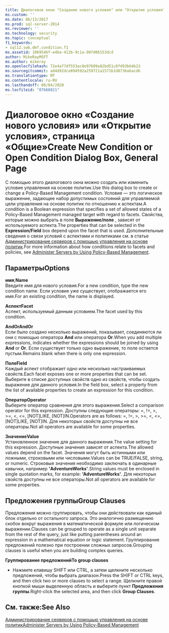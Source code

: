 ```yaml
---
title: Диалоговое окно "Создание нового условия" или "Открытие условия", страница "Общие" | Документация Майкрософт
ms.custom: ''
ms.date: 06/13/2017
ms.prod: sql-server-2014
ms.reviewer: ''
ms.technology: security
ms.topic: conceptual
f1_keywords:
- sql12.swb.dmf.condition.f1
ms.assetid: 106954bf-e4ba-412b-9c1a-907d06153dcd
author: MikeRayMSFT
ms.author: mikeray
ms.openlocfilehash: 72e4a77df553ac8e97609e82bd51c8fd93b64b23
ms.sourcegitcommit: ad4d92dce894592a259721a1571b1d8736abacdb
ms.translationtype: MT
ms.contentlocale: ru-RU
ms.lasthandoff: 08/04/2020
ms.locfileid: "87668821"
---
```

# <a name="create-new-condition-or-open-condition-dialog-box-general-page"></a><span data-ttu-id="12635-102">Диалоговое окно «Создание нового условия» или «Открытие условия», страница «Общие»</span><span class="sxs-lookup"><span data-stu-id="12635-102">Create New Condition or Open Condition Dialog Box, General Page</span></span>
  <span data-ttu-id="12635-103">С помощью этого диалогового окна можно создать или изменить условие управления на основе политик.</span><span class="sxs-lookup"><span data-stu-id="12635-103">Use this dialog box to create or change a Policy-Based Management condition.</span></span> <span data-ttu-id="12635-104">Условие — это логическое выражение, задающее набор допустимых состояний для управляемой цели управления на основе политик по отношению к аспектам.</span><span class="sxs-lookup"><span data-stu-id="12635-104">A condition is a Boolean expression that specifies a set of allowed states of a Policy-Based Management managed target with regard to facets.</span></span> <span data-ttu-id="12635-105">Свойства, которые можно выбрать в поле **Выражение/поле** , зависят от используемого аспекта.</span><span class="sxs-lookup"><span data-stu-id="12635-105">The properties that can be selected in the **Expression/Field** box depend upon the facet that is used.</span></span> <span data-ttu-id="12635-106">Дополнительные сведения о связи условий с аспектами и политиками см. в статье [Администрирование серверов с помощью управления на основе политик](administer-servers-by-using-policy-based-management.md).</span><span class="sxs-lookup"><span data-stu-id="12635-106">For more information about how conditions relate to facets and policies, see [Administer Servers by Using Policy-Based Management](administer-servers-by-using-policy-based-management.md).</span></span>  
  
## <a name="options"></a><span data-ttu-id="12635-107">Параметры</span><span class="sxs-lookup"><span data-stu-id="12635-107">Options</span></span>  
 <span data-ttu-id="12635-108">**имя**;</span><span class="sxs-lookup"><span data-stu-id="12635-108">**Name**</span></span>  
 <span data-ttu-id="12635-109">Введите имя для нового условия.</span><span class="sxs-lookup"><span data-stu-id="12635-109">For a new condition, type the new condition name.</span></span> <span data-ttu-id="12635-110">Если условие уже существует, отображается его имя.</span><span class="sxs-lookup"><span data-stu-id="12635-110">For an existing condition, the name is displayed.</span></span>  
  
 <span data-ttu-id="12635-111">**Аспект**</span><span class="sxs-lookup"><span data-stu-id="12635-111">**Facet**</span></span>  
 <span data-ttu-id="12635-112">Аспект, используемый данным условием.</span><span class="sxs-lookup"><span data-stu-id="12635-112">The facet used by this condition.</span></span>  
  
 <span data-ttu-id="12635-113">**AndOr**</span><span class="sxs-lookup"><span data-stu-id="12635-113">**AndOr**</span></span>  
 <span data-ttu-id="12635-114">Если было создано несколько выражений, показывает, соединяются ли они с помощью оператора **And** или оператора **Or**.</span><span class="sxs-lookup"><span data-stu-id="12635-114">When you add multiple expressions, indicates whether the expressions should be joined by using **And** or **Or**.</span></span> <span data-ttu-id="12635-115">Если существует только одно выражение, то поле остается пустым.</span><span class="sxs-lookup"><span data-stu-id="12635-115">Remains blank when there is only one expression.</span></span>  
  
 <span data-ttu-id="12635-116">**Поле**</span><span class="sxs-lookup"><span data-stu-id="12635-116">**Field**</span></span>  
 <span data-ttu-id="12635-117">Каждый аспект отображает одно или несколько настраиваемых свойств.</span><span class="sxs-lookup"><span data-stu-id="12635-117">Each facet exposes one or more properties that can be set.</span></span> <span data-ttu-id="12635-118">Выберите в списке доступных свойств одно из свойств, чтобы создать выражение для данного условия.</span><span class="sxs-lookup"><span data-stu-id="12635-118">In the field box, select a property from the list of available properties to create an expression for this condition.</span></span>  
  
 <span data-ttu-id="12635-119">**Оператор**</span><span class="sxs-lookup"><span data-stu-id="12635-119">**Operator**</span></span>  
 <span data-ttu-id="12635-120">Выберите оператор сравнения для этого выражения.</span><span class="sxs-lookup"><span data-stu-id="12635-120">Select a comparison operator for this expression.</span></span> <span data-ttu-id="12635-121">Доступны следующие операторы: =, !=, >, >=, <, <=, [NOT]LIKE, [NOT]IN.</span><span class="sxs-lookup"><span data-stu-id="12635-121">Operators are as follows: =, !=, >, >=, <, <=, [NOT]LIKE, [NOT]IN.</span></span> <span data-ttu-id="12635-122">Для некоторых свойств доступны не все операторы.</span><span class="sxs-lookup"><span data-stu-id="12635-122">Not all operators are available for some properties.</span></span>  
  
 <span data-ttu-id="12635-123">**Значение**</span><span class="sxs-lookup"><span data-stu-id="12635-123">**Value**</span></span>  
 <span data-ttu-id="12635-124">Установленное значение для данного выражения.</span><span class="sxs-lookup"><span data-stu-id="12635-124">The value setting for this expression.</span></span> <span data-ttu-id="12635-125">Доступные значения зависят от аспекта.</span><span class="sxs-lookup"><span data-stu-id="12635-125">The allowed values depend on the facet.</span></span> <span data-ttu-id="12635-126">Значения могут быть истинными или ложными, строковыми или числовыми.</span><span class="sxs-lookup"><span data-stu-id="12635-126">Values can be TRUE/FALSE, string, or numeric.</span></span> <span data-ttu-id="12635-127">Строковые значения необходимо заключать в одинарные кавычки, например **'AdventureWorks'**.</span><span class="sxs-lookup"><span data-stu-id="12635-127">String values must be enclosed in single quotation marks, for example: **'AdventureWorks'**.</span></span> <span data-ttu-id="12635-128">Для некоторых свойств доступны не все операторы.</span><span class="sxs-lookup"><span data-stu-id="12635-128">Not all operators are available for some properties.</span></span>  
  
## <a name="group-clauses"></a><span data-ttu-id="12635-129">Предложения группы</span><span class="sxs-lookup"><span data-stu-id="12635-129">Group Clauses</span></span>  
 <span data-ttu-id="12635-130">Предложения можно группировать, чтобы они действовали как единый блок отдельно от остального запроса. Это аналогично размещению скобок вокруг выражения в математической формуле или логическом выражении.</span><span class="sxs-lookup"><span data-stu-id="12635-130">Clauses can be grouped to operate as a single unit separate from the rest of the query, just like putting parentheses around an expression in a mathematical equation or logic statement.</span></span> <span data-ttu-id="12635-131">Группирование предложений полезно при построении сложных запросов.</span><span class="sxs-lookup"><span data-stu-id="12635-131">Grouping clauses is useful when you are building complex queries.</span></span>  
  
 <span data-ttu-id="12635-132">**Группирование предложений**</span><span class="sxs-lookup"><span data-stu-id="12635-132">**To group clauses**</span></span>  
  
-   <span data-ttu-id="12635-133">Нажмите клавишу SHIFT или CTRL, а затем щелкните несколько предложений, чтобы выбрать диапазон.</span><span class="sxs-lookup"><span data-stu-id="12635-133">Press the SHIFT or CTRL keys, and then click two or more clauses to select a range.</span></span> <span data-ttu-id="12635-134">Щелкните правой кнопкой мыши выделенную область и выберите пункт **Предложения группы**.</span><span class="sxs-lookup"><span data-stu-id="12635-134">Right-click the selected area, and then click **Group Clauses**.</span></span>  
  
## <a name="see-also"></a><span data-ttu-id="12635-135">См. также:</span><span class="sxs-lookup"><span data-stu-id="12635-135">See Also</span></span>  
 [<span data-ttu-id="12635-136">Администрирование серверов с помощью управления на основе политик</span><span class="sxs-lookup"><span data-stu-id="12635-136">Administer Servers by Using Policy-Based Management</span></span>](administer-servers-by-using-policy-based-management.md)  
  
  
